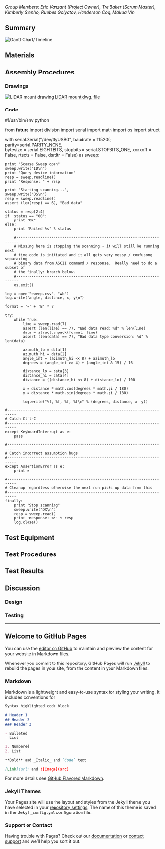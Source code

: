 *Group Members: Eric Vanzant (Project Owner), Tre Baker (Scrum Master), Kimberly Stenho, Rueben Golyatov, Handerson Coq, Makua Vin*

## Summary

![Gantt Chart/Timeline](https://github.com/emvanzant/PiDAR/blob/master/docs/Gantt%20Chart.png)

## Materials
## Assembly Procedures
### Drawings

![LiDAR mount drawing](https://github.com/emvanzant/PiDAR/blob/master/docs/mount%20drawing.jpg)
[LiDAR mount dwg. file](https://github.com/emvanzant/PiDAR/blob/master/docs/LiDAR_mount_sweepclamp_Rev.2.dwg)

### Code
  #!/usr/bin/env python

from __future__ import division
import serial
import math
import os
import struct

with serial.Serial("/dev/ttyUSB0",
                    baudrate = 115200, 
                    parity=serial.PARITY_NONE,  
                    bytesize = serial.EIGHTBITS,
                    stopbits = serial.STOPBITS_ONE,
                    xonxoff = False,
                    rtscts = False,
                    dsrdtr = False) as sweep:

    print "Scanse Sweep open"
    sweep.write("ID\n")
    print "Query device information"
    resp = sweep.readline()
    print "Response: " + resp

    print "Starting scanning...",
    sweep.write("DS\n")
    resp = sweep.readline()
    assert (len(resp) == 6), "Bad data"

    status = resp[2:4]
    if  status == "00":
        print "OK"
    else:
        print "Failed %s" % status

        #-----------------------------------------------------------------------
        # Missing here is stopping the scanning - it will still be running next 
        # time code is initiated and it all gets very messy / confusong separating
        # binary data from ASCII command / response.  Really need to do a subset of
        # the finally: branch below.
        #-----------------------------------------------------------------------
        os.exit()

    log = open("sweep.csv", "wb")
    log.write("angle, distance, x, y\n")

    format = '=' + 'B' * 7

    try:
        while True:
            line = sweep.read(7)
            assert (len(line) == 7), "Bad data read: %d" % len(line)
            data = struct.unpack(format, line)
            assert (len(data) == 7), "Bad data type conversion: %d" % len(data)

            azimuth_lo = data[1]
            azimuth_hi = data[2]
            angle_int = (azimuth_hi << 8) + azimuth_lo
            degrees = (angle_int >> 4) + (angle_int & 15) / 16

            distance_lo = data[3]
            distance_hi = data[4]
            distance = ((distance_hi << 8) + distance_lo) / 100

            x = distance * math.cos(degrees * math.pi / 180)
            y = distance * math.sin(degrees * math.pi / 180)

            log.write("%f, %f, %f, %f\n" % (degrees, distance, x, y))

    #--------------------------------------------------------------------------
    # Catch Ctrl-C
    #--------------------------------------------------------------------------
    except KeyboardInterrupt as e:
        pass        

    #--------------------------------------------------------------------------
    # Catch incorrect assumption bugs
    #--------------------------------------------------------------------------
    except AssertionError as e:
        print e

    #--------------------------------------------------------------------------
    # Cleanup regardless otherwise the next run picks up data from this
    #--------------------------------------------------------------------------
    finally:
    	print "Stop scanning"
    	sweep.write("DX\n")
    	resp = sweep.read()
    	print "Response: %s" % resp
    	log.close()
## Test Equipment
## Test Procedures
## Test Results
## Discussion
### Design
### Testing
_________________________
## Welcome to GitHub Pages

You can use the [editor on GitHub](https://github.com/DiontreBaker/PiDAR/edit/master/README.md) to maintain and preview the content for your website in Markdown files.

Whenever you commit to this repository, GitHub Pages will run [Jekyll](https://jekyllrb.com/) to rebuild the pages in your site, from the content in your Markdown files.

### Markdown

Markdown is a lightweight and easy-to-use syntax for styling your writing. It includes conventions for

```markdown
Syntax highlighted code block

# Header 1
## Header 2
### Header 3

- Bulleted
- List

1. Numbered
2. List

**Bold** and _Italic_ and `Code` text

[Link](url) and ![Image](src)
```

For more details see [GitHub Flavored Markdown](https://guides.github.com/features/mastering-markdown/).

### Jekyll Themes

Your Pages site will use the layout and styles from the Jekyll theme you have selected in your [repository settings](https://github.com/DiontreBaker/PiDAR/settings). The name of this theme is saved in the Jekyll `_config.yml` configuration file.

### Support or Contact

Having trouble with Pages? Check out our [documentation](https://help.github.com/categories/github-pages-basics/) or [contact support](https://github.com/contact) and we’ll help you sort it out.
